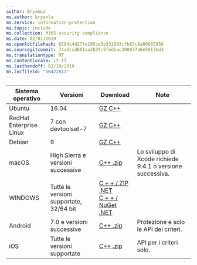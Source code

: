 ```yaml
---
author: BryanLa
ms.author: bryanla
ms.service: information-protection
ms.topic: include
ms.collection: M365-security-compliance
ms.date: 02/01/2019
ms.openlocfilehash: 6584c4d27fe195ce5e331093cfb63c8a00965856
ms.sourcegitcommit: 74adccd801aa3835c5fedbac300937a6e5913bd3
ms.translationtype: MT
ms.contentlocale: it-IT
ms.lasthandoff: 02/19/2019
ms.locfileid: "56422813"
---
```

| Sistema operativo | Versioni | Download | Note |
|------------------|----------|----------|--------|
| Ubuntu  |  16.04 | [GZ C++](https://aka.ms/mipsdkbinaries) | |
| RedHat Enterprise Linux | 7 con devtoolset-7 | [GZ C++](https://aka.ms/mipsdkbinaries) | |
| Debian  | 9 | [GZ C++](https://aka.ms/mipsdkbinaries) | |
| macOS   | High Sierra e versioni successive | [C++ .zip](https://aka.ms/mipsdkbinaries) | Lo sviluppo di Xcode richiede 9.4.1 o versione successiva. |
| WINDOWS | Tutte le versioni supportate, 32/64 bit | [C + + / ZIP .NET](https://aka.ms/mipsdkbinaries)<br>[C + + / NuGet .NET](https://www.nuget.org/packages?q=Microsoft.InformationProtection) | |
| Android | 7.0 e versioni successive | [C++ .zip](https://aka.ms/mipsdkbinaries) | Protezione e solo le API dei criteri. |
| iOS | Tutte le versioni supportate | [C++ .zip](https://aka.ms/mipsdkbinaries) | API per i criteri solo. |

